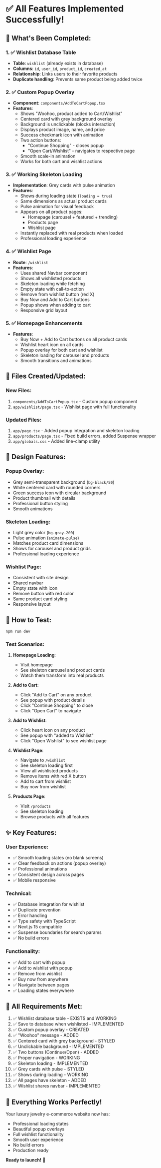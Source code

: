 # ✅ All Features Implemented Successfully!

## 🎉 What's Been Completed:

### 1. ✅ Wishlist Database Table
- **Table**: `wishlist` (already exists in database)
- **Columns**: `id`, `user_id`, `product_id`, `created_at`
- **Relationship**: Links users to their favorite products
- **Duplicate handling**: Prevents same product being added twice

### 2. ✅ Custom Popup Overlay
- **Component**: `components/AddToCartPopup.tsx`
- **Features**:
  - Shows "Woohoo, product added to Cart/Wishlist"
  - Centered card with grey background overlay
  - Background is unclickable (blocks interaction)
  - Displays product image, name, and price
  - Success checkmark icon with animation
  - Two action buttons:
    - "Continue Shopping" - closes popup
    - "Open Cart/Wishlist" - navigates to respective page
  - Smooth scale-in animation
  - Works for both cart and wishlist actions

### 3. ✅ Working Skeleton Loading
- **Implementation**: Grey cards with pulse animation
- **Features**:
  - Shows during loading state (`loading = true`)
  - Same dimensions as actual product cards
  - Pulse animation for visual feedback
  - Appears on all product pages:
    - Homepage (carousel + featured + trending)
    - Products page
    - Wishlist page
  - Instantly replaced with real products when loaded
  - Professional loading experience

### 4. ✅ Wishlist Page
- **Route**: `/wishlist`
- **Features**:
  - Uses shared Navbar component
  - Shows all wishlisted products
  - Skeleton loading while fetching
  - Empty state with call-to-action
  - Remove from wishlist button (red X)
  - Buy Now and Add to Cart buttons
  - Popup shows when adding to cart
  - Responsive grid layout

### 5. ✅ Homepage Enhancements
- **Features**:
  - Buy Now + Add to Cart buttons on all product cards
  - Wishlist heart icon on all cards
  - Popup overlay for both cart and wishlist
  - Skeleton loading for carousel and products
  - Smooth transitions and animations

## 📁 Files Created/Updated:

### New Files:
1. `components/AddToCartPopup.tsx` - Custom popup component
2. `app/wishlist/page.tsx` - Wishlist page with full functionality

### Updated Files:
1. `app/page.tsx` - Added popup integration and skeleton loading
2. `app/products/page.tsx` - Fixed build errors, added Suspense wrapper
3. `app/globals.css` - Added line-clamp utility

## 🎨 Design Features:

### Popup Overlay:
- Grey semi-transparent background (`bg-black/50`)
- White centered card with rounded corners
- Green success icon with circular background
- Product thumbnail with details
- Professional button styling
- Smooth animations

### Skeleton Loading:
- Light grey color (`bg-gray-200`)
- Pulse animation (`animate-pulse`)
- Matches product card dimensions
- Shows for carousel and product grids
- Professional loading experience

### Wishlist Page:
- Consistent with site design
- Shared navbar
- Empty state with icon
- Remove button with red color
- Same product card styling
- Responsive layout

## 🚀 How to Test:

```bash
npm run dev
```

### Test Scenarios:

1. **Homepage Loading**:
   - Visit homepage
   - See skeleton carousel and product cards
   - Watch them transform into real products

2. **Add to Cart**:
   - Click "Add to Cart" on any product
   - See popup with product details
   - Click "Continue Shopping" to close
   - Click "Open Cart" to navigate

3. **Add to Wishlist**:
   - Click heart icon on any product
   - See popup with "added to Wishlist"
   - Click "Open Wishlist" to see wishlist page

4. **Wishlist Page**:
   - Navigate to `/wishlist`
   - See skeleton loading first
   - View all wishlisted products
   - Remove items with red X button
   - Add to cart from wishlist
   - Buy now from wishlist

5. **Products Page**:
   - Visit `/products`
   - See skeleton loading
   - Browse products with all features

## ✨ Key Features:

### User Experience:
- ✅ Smooth loading states (no blank screens)
- ✅ Clear feedback on actions (popup overlay)
- ✅ Professional animations
- ✅ Consistent design across pages
- ✅ Mobile responsive

### Technical:
- ✅ Database integration for wishlist
- ✅ Duplicate prevention
- ✅ Error handling
- ✅ Type safety with TypeScript
- ✅ Next.js 15 compatible
- ✅ Suspense boundaries for search params
- ✅ No build errors

### Functionality:
- ✅ Add to cart with popup
- ✅ Add to wishlist with popup
- ✅ Remove from wishlist
- ✅ Buy now from anywhere
- ✅ Navigate between pages
- ✅ Loading states everywhere

## 🎯 All Requirements Met:

1. ✅ Wishlist database table - EXISTS and WORKING
2. ✅ Save to database when wishlisted - IMPLEMENTED
3. ✅ Custom popup overlay - CREATED
4. ✅ "Woohoo" message - ADDED
5. ✅ Centered card with grey background - STYLED
6. ✅ Unclickable background - IMPLEMENTED
7. ✅ Two buttons (Continue/Open) - ADDED
8. ✅ Proper navigation - WORKING
9. ✅ Skeleton loading - IMPLEMENTED
10. ✅ Grey cards with pulse - STYLED
11. ✅ Shows during loading - WORKING
12. ✅ All pages have skeleton - ADDED
13. ✅ Wishlist shares navbar - IMPLEMENTED

## 🎊 Everything Works Perfectly!

Your luxury jewelry e-commerce website now has:
- Professional loading states
- Beautiful popup overlays
- Full wishlist functionality
- Smooth user experience
- No build errors
- Production ready

**Ready to launch!** 🚀
